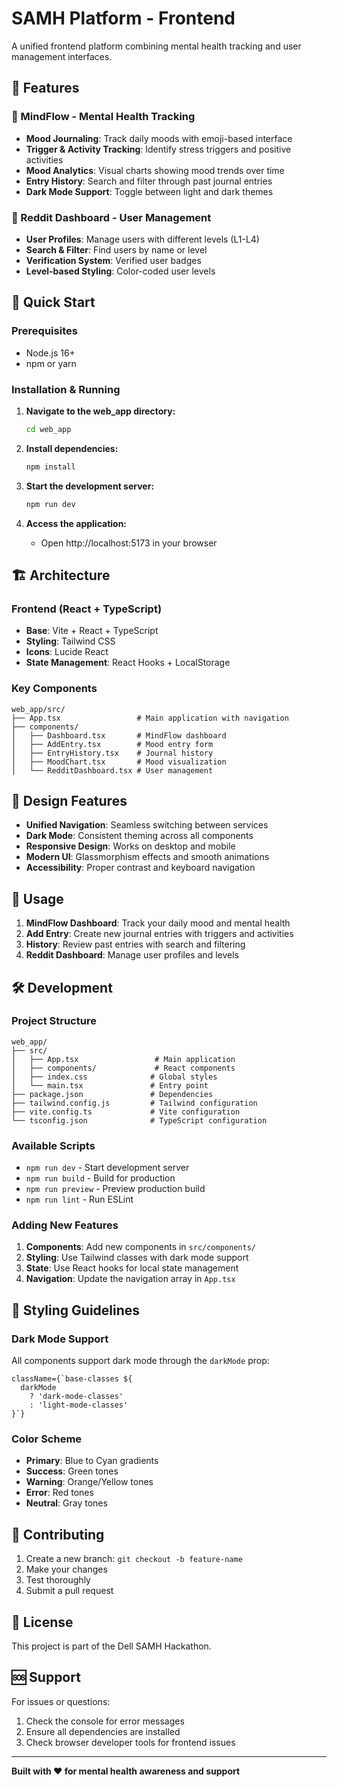 # SAMH Platform - Frontend

A unified frontend platform combining mental health tracking and user management interfaces.

## 🌟 Features

### 🧠 MindFlow - Mental Health Tracking
- **Mood Journaling**: Track daily moods with emoji-based interface
- **Trigger & Activity Tracking**: Identify stress triggers and positive activities
- **Mood Analytics**: Visual charts showing mood trends over time
- **Entry History**: Search and filter through past journal entries
- **Dark Mode Support**: Toggle between light and dark themes

### 👥 Reddit Dashboard - User Management
- **User Profiles**: Manage users with different levels (L1-L4)
- **Search & Filter**: Find users by name or level
- **Verification System**: Verified user badges
- **Level-based Styling**: Color-coded user levels

## 🚀 Quick Start

### Prerequisites
- Node.js 16+
- npm or yarn

### Installation & Running

1. **Navigate to the web_app directory:**
   ```bash
   cd web_app
   ```

2. **Install dependencies:**
   ```bash
   npm install
   ```

3. **Start the development server:**
   ```bash
   npm run dev
   ```

4. **Access the application:**
   - Open http://localhost:5173 in your browser

## 🏗️ Architecture

### Frontend (React + TypeScript)
- **Base**: Vite + React + TypeScript
- **Styling**: Tailwind CSS
- **Icons**: Lucide React
- **State Management**: React Hooks + LocalStorage

### Key Components
```
web_app/src/
├── App.tsx                 # Main application with navigation
├── components/
│   ├── Dashboard.tsx       # MindFlow dashboard
│   ├── AddEntry.tsx        # Mood entry form
│   ├── EntryHistory.tsx    # Journal history
│   ├── MoodChart.tsx       # Mood visualization
│   └── RedditDashboard.tsx # User management
```

## 🎨 Design Features

- **Unified Navigation**: Seamless switching between services
- **Dark Mode**: Consistent theming across all components
- **Responsive Design**: Works on desktop and mobile
- **Modern UI**: Glassmorphism effects and smooth animations
- **Accessibility**: Proper contrast and keyboard navigation

## 📱 Usage

1. **MindFlow Dashboard**: Track your daily mood and mental health
2. **Add Entry**: Create new journal entries with triggers and activities
3. **History**: Review past entries with search and filtering
4. **Reddit Dashboard**: Manage user profiles and levels

## 🛠️ Development

### Project Structure
```
web_app/
├── src/
│   ├── App.tsx                 # Main application
│   ├── components/             # React components
│   ├── index.css              # Global styles
│   └── main.tsx               # Entry point
├── package.json               # Dependencies
├── tailwind.config.js         # Tailwind configuration
├── vite.config.ts             # Vite configuration
└── tsconfig.json              # TypeScript configuration
```

### Available Scripts
- `npm run dev` - Start development server
- `npm run build` - Build for production
- `npm run preview` - Preview production build
- `npm run lint` - Run ESLint

### Adding New Features
1. **Components**: Add new components in `src/components/`
2. **Styling**: Use Tailwind classes with dark mode support
3. **State**: Use React hooks for local state management
4. **Navigation**: Update the navigation array in `App.tsx`

## 🎨 Styling Guidelines

### Dark Mode Support
All components support dark mode through the `darkMode` prop:
```tsx
className={`base-classes ${
  darkMode 
    ? 'dark-mode-classes' 
    : 'light-mode-classes'
}`}
```

### Color Scheme
- **Primary**: Blue to Cyan gradients
- **Success**: Green tones
- **Warning**: Orange/Yellow tones
- **Error**: Red tones
- **Neutral**: Gray tones

## 🤝 Contributing

1. Create a new branch: `git checkout -b feature-name`
2. Make your changes
3. Test thoroughly
4. Submit a pull request

## 📄 License

This project is part of the Dell SAMH Hackathon.

## 🆘 Support

For issues or questions:
1. Check the console for error messages
2. Ensure all dependencies are installed
3. Check browser developer tools for frontend issues

---

**Built with ❤️ for mental health awareness and support**